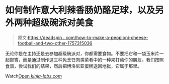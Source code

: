 # 如何制作意大利辣香肠奶酪足球，以及另外两种超级碗派对美食

> 原文:[https://deadspin . com/how-to-make-a-peoploni-cheese-football-and-two-other-1757315036](https://deadspin.com/how-to-make-a-pepperoni-cheese-football-and-two-other-1757315036)

无论你是在主持还是去参加超级碗派对，你都需要食物。不要把它和一袋玉米片一起邮寄，而是通过制作这三种免烹饪肉类菜肴中的一种来打动你的朋友。我们按照食谱，尝试我们的结果，然后把博洛尼亚蛋糕送回地狱，它属于那里。

Watch[Open *kinja-labs.com*](http://kinja-labs.com/related-widget/?posts=1715645554,1755910794,1755922400&title=Recommended%20stories)